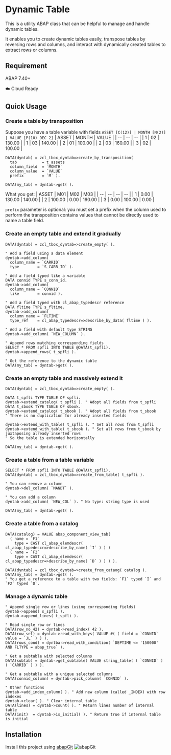 # Dynamic Table

This is a utility ABAP class that can be helpful to manage and handle dynamic tables. 

It enables you to create dynamic tables easily, transpose tables by reversing rows and columns, and interact with dynamically created tables to extract rows or columns.

## Requirement
ABAP 7.40+

☁️ Cloud Ready

## Quick Usage

### Create a table by transposition
Suppose you have a table variable with fields `ASSET [C(12)] | MONTH [N(2)] | VALUE [P(10) DEC 2]`
| ASSET | MONTH | VALUE |
| -- | -- | -- |
| 1 | 02 | 130.00 |
| 1 | 03 | 140.00 |
| 2 | 01 | 100.00 |
| 2 | 03 | 160.00 |
| 3 | 02 | 100.00 |
```abap
DATA(dyntab) = zcl_tbox_dyntab=>create_by_transposition(
  tab           = t_assets
  column_field  = `MONTH`
  column_value  = `VALUE`
  prefix        = `M` ).

DATA(my_tab) = dyntab->get( ).
```
What you get:
| ASSET | M01 | M02 | M03 |
| -- | -- | -- | -- |
| 1 | 0.00 | 130.00 | 140.00 |
| 2 | 100.00 | 0.00 | 160.00 |
| 3 | 0.00 | 100.00 | 0.00 |

`prefix` parameter is optional: you must set a prefix when the column used to perform the transposition contains values that cannot be directly used to name a table field.

### Create an empty table and extend it gradually
```abap
DATA(dyntab) = zcl_tbox_dyntab=>create_empty( ).

" Add a field using a data element
dyntab->add_column(
  column_name = `CARRID`
  type        = `S_CARR_ID` ).

" Add a field typed like a variable
DATA connid TYPE s_conn_id.
dyntab->add_column(
  column_name = `CONNID`
  like        = connid ).

" Add a field typed with cl_abap_typedescr reference
DATA fltime TYPE s_fltime.
dyntab->add_column(
  column_name = `FLTIME`
  type_ref    = cl_abap_typedescr=>describe_by_data( fltime ) ).

" Add a field with default type STRING
dyntab->add_column( `NEW_COLUMN` ).

" Append rows matching corresponding fields
SELECT * FROM spfli INTO TABLE @DATA(t_spfli).
dyntab->append_rows( t_spfli ).

" Get the reference to the dynamic table
DATA(my_tab) = dyntab->get( ).
```

### Create an empty table and massively extend it
```abap
DATA(dyntab) = zcl_tbox_dyntab=>create_empty( ).

DATA t_spfli TYPE TABLE OF spfli.
dyntab->extend_catalog( t_spfli ). " Adopt all fields from t_spfli
DATA t_sbook TYPE TABLE OF sbook.
dyntab->extend_catalog( t_sbook ). " Adopt all fields from t_sbook
" There is no duplication for already inserted fields

dyntab->extend_with_table( t_spfli ). " Set all rows from t_spfli
dyntab->extend_with_table( t_sbook ). " Set all rows from t_sbook by juxtaposing already inserted rows
" So the table is extended horizontally

DATA(my_tab) = dyntab->get( ).
```

### Create a table from a table variable
```abap
SELECT * FROM spfli INTO TABLE @DATA(t_spfli).
DATA(dyntab) = zcl_tbox_dyntab=>create_from_table( t_spfli ).

" You can remove a column
dyntab->del_column( `MANDT` ).

" You can add a column
dyntab->add_column( `NEW_COL` ). " No type: string type is used

DATA(my_tab) = dyntab->get( ).
```

### Create a table from a catalog
```abap
DATA(catalog) = VALUE abap_component_view_tab(
  ( name = `F1`
    type = CAST cl_abap_elemdescr( cl_abap_typedescr=>describe_by_name( `I` ) ) )
  ( name = `F2`
    type = CAST cl_abap_elemdescr( cl_abap_typedescr=>describe_by_name( `D` ) ) ) ).

DATA(dyntab) = zcl_tbox_dyntab=>create_from_cataog( catalog ).
DATA(my_tab) = dyntab->get( ).
" You get a reference to a table with two fields: `F1` typed `I` and `F2` typed `D`.
```

### Manage a dynamic table
```abap
" Append single row or lines (using corresponding fields)
dyntab->append( s_spfli ).
dyntab->append_lines( t_spfli ).

" Read single row or lines
DATA(row_no_42) = dyntab->read_index( 42 ).
DATA(row_sel) = dyntab->read_with_keys( VALUE #( ( field = `CONNID` value = `JL` ) ) ).
DATA(rows_cond) = dyntba->read_with_condition( `DEPTIME <= '150000' AND FLTYPE = abap_true` ).

" Get a subtable with selected columns
DATA(subtab) = dyntab->get_subtable( VALUE string_table( ( `CONNID` ) ( `CARRID` ) ) ).

" Get a subtable with a unique selected columns
DATA(connid_column) = dyntab->pick_column( `CONNID` ).

" Other functions
dyntab->add_index_column( ). " Add new column (called _INDEX) with row indexes
dyntab->clear( ). " Clear internal table
DATA(lines) = dyntab->count( ). " Return lines number of internal table
DATA(init)  = dyntab->is_initial( ). " Return true if internal table is initial
```

## Installation
Install this project using [abapGit](https://abapgit.org/) ![abapGit](https://docs.abapgit.org/img/favicon.png)
